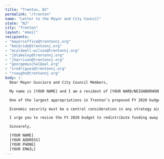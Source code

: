 ```yaml
---
title: "Trenton, NJ"
permalink: "/trenton"
name: "Letter to the Mayor and City Council"
state: "NJ"
city: "Trenton"
layout: "email"
recipients:
- "mayorsoffice@trentonnj.org"
- "kmcbride@trentonnj.org"
- "mcaldwell-wilson@trentonnj.org"
- "jblakeley@trentonnj.org"
- "jharrison@trentonnj.org"
- "georgemuschal@aol.org"
- "srodriguez@trentonnj.org"
- "rvaughn@trentonnj.org"
body: |-
  Dear Mayor Gusciora and City Council Members,

  My name is [YOUR NAME] and I am a resident of [YOUR WARD/NEIGHBORHOOD]. In light of recent protests in support of the Black Lives Matter Movement sparked by the murders of Black individuals at the hands of police, I am writing to urge you to advocate for a meaningful reallocation of the City's expenditures away from policing and towards social programs and resources that support housing, jobs, education, health care, child care, and other critical community needs.

  One of the largest appropriations in Trenton’s proposed FY 2020 budget of $221.4 million is for police. At over $35 million, the appropriation for police dwarfs appropriations for social programs such as Environmental Health, Community Relations and Social Services, Emergency Shelter, Housing and Economic Development, and Recreation. It's also more than the funding for departments that provide these services, such as the Health and Human Services Director and the Office of Adult and Family Services, both of which receive less than $1 million in appropriations, and in many cases much less than that. This is unacceptable in a city with a poverty rate of 28.4%, significantly higher than the New Jersey overall rate of 9.5% and the nationwide rate of 11.8%.

  Economic security must be a central consideration in any strategy aimed at increasing community safety. This is particularly relevant now, during a pandemic which has disproportionately affected communities of color and low-income people both in its public health impacts and in the economic impacts of the resulting recession. In the coming months and years, investments in social programs will be critical in helping communities recover.

  I urge you to revise the FY 2020 budget to redistribute funding away from police and toward the needs of Trenton residents, ideally with participation of those residents in the creation of the budget, and show that the City of Trenton is committed to a vision of true public safety, one that reduces and eliminates harm for everyone.

  Sincerely,

  [YOUR NAME]
  [YOUR ADDRESS]
  [YOUR PHONE]
  [YOUR EMAIL]
---
```


